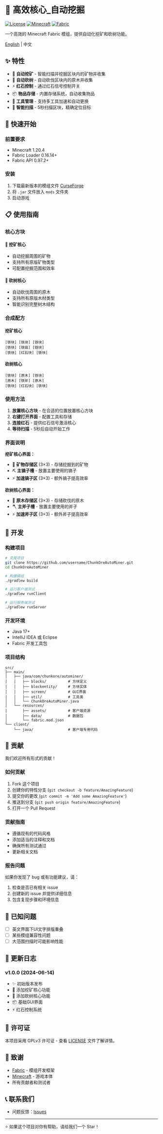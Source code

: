 # 📖 高效核心_自动挖掘

[![License](https://img.shields.io/badge/License-GPLv3-blue.svg)](LICENSE)
[![Minecraft](https://img.shields.io/badge/Minecraft-1.20.4-green.svg)](https://minecraft.net/)
[![Fabric](https://img.shields.io/badge/Fabric-0.97.2-orange.svg)](https://fabricmc.net/)

一个高效的 Minecraft Fabric 模组，提供自动化挖矿和砍树功能。

[English](README.md) | 中文

## ✨ 特性

- 🔨 **自动挖矿** - 智能扫描并挖掘区块内的矿物并收集
- 🌲 **自动砍树** - 自动砍伐区块内的原木并收集
- ⚡ **红石控制** - 通过红石信号控制开关
- 📦 **物品存储** - 内置存储系统，自动收集物品
- 🔧 **工具管理** - 支持多工具加速和自动更换
- 🎯 **智能扫描** - 5秒扫描区块，精确定位目标

## 🚀 快速开始

### 前置要求

- Minecraft 1.20.4
- Fabric Loader 0.16.14+
- Fabric API 0.97.2+

### 安装

1. 下载最新版本的模组文件 [CurseForge](https://curseforge.com/minecraft/mc-mods/efficient-core-automatic-mining)
2. 将 `.jar` 文件放入 `mods` 文件夹
3. 启动游戏

## 📋 使用指南

### 核心方块

#### 🔨 挖矿核心
- 自动挖掘周围的矿物
- 支持所有原版矿物类型
- 可配置挖掘范围和效率

#### 🌲 砍树核心
- 自动砍伐周围的原木
- 支持所有原版木材类型
- 智能识别完整树木结构

### 合成配方

#### 挖矿核心
```
[铁块] [铁块] [铁块]
[铁块] [铁镐] [铁块]
[铁块] [红石块] [铁块]
```

#### 砍树核心
```
[铁块] [原木] [铁块]
[原木] [铁斧] [原木]
[铁块] [红石块] [铁块]
```

### 使用方法

1. **放置核心方块** - 在合适的位置放置核心方块
2. **右键打开界面** - 配置工具和存储
3. **连接红石** - 提供红石信号激活核心
4. **等待扫描** - 5秒后自动开始工作

### 界面说明

**挖矿核心界面：**
- 🎒 **矿物存储区** (3×3) - 存储挖掘到的矿物
- ⛏️ **主镐子槽** - 放置主要使用的镐子
- ⚡ **加速镐子区** (3×3) - 额外镐子提高效率

**砍树核心界面：**
- 🎒 **原木存储区** (3×3) - 存储砍伐的原木
- 🪓 **主斧子槽** - 放置主要使用的斧子
- ⚡ **加速斧子区** (3×3) - 额外斧子提高效率

## 🔧 开发

### 构建项目

```bash
# 克隆项目
git clone https://github.com/username/ChunkOreAutoMiner.git
cd ChunkOreAutoMiner

# 构建模组
./gradlew build

# 运行客户端测试
./gradlew runClient

# 运行服务端测试
./gradlew runServer
```

### 开发环境

- Java 17+
- IntelliJ IDEA 或 Eclipse
- Fabric 开发工具包

### 项目结构

```
src/
├── main/
│   ├── java/com/chunkore/autominer/
│   │   ├── blocks/          # 方块定义
│   │   ├── blockentity/     # 方块实体
│   │   ├── screen/          # GUI界面
│   │   ├── util/            # 工具类
│   │   └── ChunkOreAutoMiner.java
│   └── resources/
│       ├── assets/          # 客户端资源
│       ├── data/            # 数据包
│       └── fabric.mod.json
└── client/
    └── java/                # 客户端专用代码
```

## 🤝 贡献

我们欢迎所有形式的贡献！

### 如何贡献

1. Fork 这个项目
2. 创建你的特性分支 (`git checkout -b feature/AmazingFeature`)
3. 提交你的更改 (`git commit -m 'Add some AmazingFeature'`)
4. 推送到分支 (`git push origin feature/AmazingFeature`)
5. 打开一个 Pull Request

### 贡献指南

- 遵循现有的代码风格
- 添加适当的注释和文档
- 确保所有测试通过
- 更新相关文档

### 报告问题

如果你发现了 bug 或有功能建议，请：

1. 检查是否已有相关 issue
2. 创建新的 issue 并提供详细信息
3. 包含复现步骤和环境信息

## 🐛 已知问题

- [ ] 英文界面下UI文字排版重叠
- [ ] 某些模组兼容性问题
- [ ] 大范围扫描时可能影响性能

## 📝 更新日志

### v1.0.0 (2024-06-14)
- ✨ 初始版本发布
- 🔨 添加挖矿核心功能
- 🌲 添加砍树核心功能
- 📦 基础GUI界面
- ⚡ 红石控制系统

## 📄 许可证

本项目采用 GPLv3 许可证 - 查看 [LICENSE](LICENSE) 文件了解详情。

## 🙏 致谢

- [Fabric](https://fabricmc.net/) - 模组开发框架
- [Minecraft](https://minecraft.net/) - 游戏本体
- 所有贡献者和测试者

## 📞 联系我们
- 问题反馈：[Issues]([https://github.com/username/ChunkOreAutoMiner/issues](https://github.com/caomei269/Minecraft_Efficient-Core_Automatic-mining/issues))


---

⭐ 如果这个项目对你有帮助，请给我们一个 Star！
